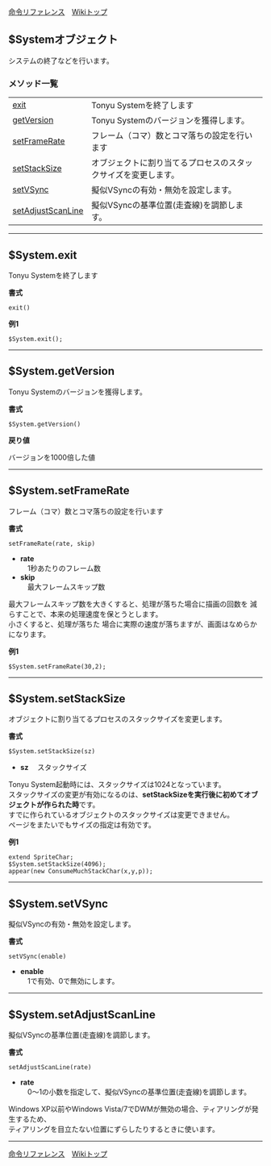 
[命令リファレンス](./reference)&emsp;[Wikiトップ](./)

<title>命令リファレンス - $System</title>

## $Systemオブジェクト

システムの終了などを行います。

### メソッド一覧
|||
|-|-|
|[exit](#systemexit)|Tonyu Systemを終了します|
|[getVersion](#systemgetversion)|Tonyu Systemのバージョンを獲得します。|
|[setFrameRate](#systemsetframerate)|フレーム（コマ）数とコマ落ちの設定を行います|
|[setStackSize](#systemsetstacksize)|オブジェクトに割り当てるプロセスのスタックサイズを変更します。|
|[setVSync](#systemsetvsync)|擬似VSyncの有効・無効を設定します。|
|[setAdjustScanLine](#systemsetadjustscanline)|擬似VSyncの基準位置(走査線)を調節します。|

***

## $System.exit
Tonyu Systemを終了します

**書式**
```
exit()
```

**例1**
```
$System.exit();
```

***

## $System.getVersion
Tonyu Systemのバージョンを獲得します。

**書式**
```
$System.getVersion()
```

**戻り値**

バージョンを1000倍した値

***

## $System.setFrameRate
フレーム（コマ）数とコマ落ちの設定を行います

**書式**
```
setFrameRate(rate, skip)
```

- **rate**  
&emsp;1秒あたりのフレーム数
- **skip**  
&emsp;最大フレームスキップ数

最大フレームスキップ数を大きくすると、処理が落ちた場合に描画の回数を 減らすことで、本来の処理速度を保とうとします。  
小さくすると、処理が落ちた 場合に実際の速度が落ちますが、画面はなめらかになります。

**例1**
```
$System.setFrameRate(30,2);
```

***

## $System.setStackSize
オブジェクトに割り当てるプロセスのスタックサイズを変更します。

**書式**
```
$System.setStackSize(sz)
```
- **sz**
&emsp;スタックサイズ

Tonyu System起動時には、スタックサイズは1024となっています。  
スタックサイズの変更が有効になるのは、**setStackSizeを実行後に初めてオブジェクトが作られた時**です。  
すでに作られているオブジェクトのスタックサイズは変更できません。  
ページをまたいでもサイズの指定は有効です。

**例1**
```
extend SpriteChar;
$System.setStackSize(4096);
appear(new ConsumeMuchStackChar(x,y,p));
```

***

## $System.setVSync
擬似VSyncの有効・無効を設定します。

**書式**
```
setVSync(enable)
```
- **enable**  
&emsp;1で有効、0で無効にします。

***

## $System.setAdjustScanLine
擬似VSyncの基準位置(走査線)を調節します。

**書式**
```
setAdjustScanLine(rate)
```
- **rate**  
&emsp;0～1の小数を指定して、擬似VSyncの基準位置(走査線)を調節します。

Windows XP以前やWindows Vista/7でDWMが無効の場合、ティアリングが発生するため、  
ティアリングを目立たない位置にずらしたりするときに使います。

***

[命令リファレンス](./reference)&emsp;[Wikiトップ](./)

